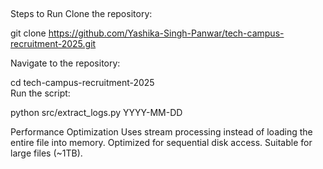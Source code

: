 ##
Steps to Run
Clone the repository:

git clone https://github.com/Yashika-Singh-Panwar/tech-campus-recruitment-2025.git  

Navigate to the repository:

cd tech-campus-recruitment-2025  
Run the script:

python src/extract_logs.py YYYY-MM-DD  

Performance Optimization
Uses stream processing instead of loading the entire file into memory.
Optimized for sequential disk access.
Suitable for large files (~1TB).





